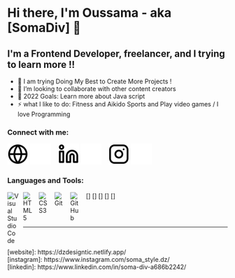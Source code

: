 # Hi there, I'm Oussama - aka [SomaDiv] 👋 


## I'm a Frontend Developer, freelancer, and I trying to learn more !!

- 🔭 I am trying Doing My Best to Create More Projects !
- 👯 I’m looking to collaborate with other content creators
- 🥅 2022 Goals: Learn more about Java script 
- ⚡ what I like to do: Fitness and Aikido Sports and Play video games / I love Programming

### Connect with me:

[![website](./img/globe-light.svg)](https://dzdesigntic.netlify.app/)
[![website](./img/globe-dark.svg)](https://dzdesigntic.netlify.app/)
&nbsp;&nbsp;
[![website](./img/linkedin-light.svg)](https://www.linkedin.com/in/soma-div-a686b2242/)
[![website](./img/linkedin-dark.svg)](https://www.linkedin.com/in/soma-div-a686b2242/)
&nbsp;&nbsp;
[![website](./img/instagram-light.svg)](https://www.instagram.com/soma_style.dz/)
[![website](./img/instagram-dark.svg)](https://www.instagram.com/soma_style.dz/)

### Languages and Tools:

[<img align="left" alt="Visual Studio Code" width="26px" src="https://cdn.jsdelivr.net/gh/devicons/devicon/icons/vscode/vscode-original.svg" style="padding-right:10px;" />]
[<img align="left" alt="HTML5" width="26px" src="https://cdn.jsdelivr.net/gh/devicons/devicon/icons/html5/html5-original.svg" style="padding-right:10px;" />]
[<img align="left" alt="CSS3" width="26px" src="https://cdn.jsdelivr.net/gh/devicons/devicon/icons/css3/css3-original.svg" style="padding-right:10px;" />]
[<img align="left" alt="Git" width="26px" src="https://cdn.jsdelivr.net/gh/devicons/devicon/icons/git/git-original.svg" style="padding-right:10px;" />]
[<img align="left" alt="GitHub" width="26px" src="https://user-images.githubusercontent.com/3369400/139447912-e0f43f33-6d9f-45f8-be46-2df5bbc91289.png" style="padding-right:10px;" />]


<br />
<br />

---


<br />
<br />
[website]: https://dzdesigntic.netlify.app/
<br />
[instagram]: https://www.instagram.com/soma_style.dz/
<br />
[linkedin]: https://www.linkedin.com/in/soma-div-a686b2242/
<br />
